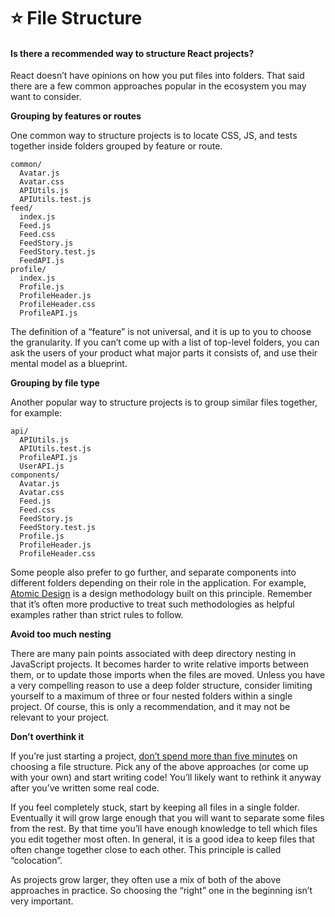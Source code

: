 # ⭐ File Structure

#### Is there a recommended way to structure React projects?

React doesn’t have opinions on how you put files into folders. That said there are a few common approaches popular in the ecosystem you may want to consider.

**Grouping by features or routes**

One common way to structure projects is to locate CSS, JS, and tests together inside folders grouped by feature or route.

```
common/
  Avatar.js
  Avatar.css
  APIUtils.js
  APIUtils.test.js
feed/
  index.js
  Feed.js
  Feed.css
  FeedStory.js
  FeedStory.test.js
  FeedAPI.js
profile/
  index.js
  Profile.js
  ProfileHeader.js
  ProfileHeader.css
  ProfileAPI.js
```

The definition of a “feature” is not universal, and it is up to you to choose the granularity. If you can’t come up with a list of top-level folders, you can ask the users of your product what major parts it consists of, and use their mental model as a blueprint.

**Grouping by file type**

Another popular way to structure projects is to group similar files together, for example:

```
api/
  APIUtils.js
  APIUtils.test.js
  ProfileAPI.js
  UserAPI.js
components/
  Avatar.js
  Avatar.css
  Feed.js
  Feed.css
  FeedStory.js
  FeedStory.test.js
  Profile.js
  ProfileHeader.js
  ProfileHeader.css
```

Some people also prefer to go further, and separate components into different folders depending on their role in the application. For example, [Atomic Design](http://bradfrost.com/blog/post/atomic-web-design/) is a design methodology built on this principle. Remember that it’s often more productive to treat such methodologies as helpful examples rather than strict rules to follow.

**Avoid too much nesting**

There are many pain points associated with deep directory nesting in JavaScript projects. It becomes harder to write relative imports between them, or to update those imports when the files are moved. Unless you have a very compelling reason to use a deep folder structure, consider limiting yourself to a maximum of three or four nested folders within a single project. Of course, this is only a recommendation, and it may not be relevant to your project.

**Don’t overthink it**

If you’re just starting a project, [don’t spend more than five minutes](https://en.wikipedia.org/wiki/Analysis\_paralysis) on choosing a file structure. Pick any of the above approaches (or come up with your own) and start writing code! You’ll likely want to rethink it anyway after you’ve written some real code.

If you feel completely stuck, start by keeping all files in a single folder. Eventually it will grow large enough that you will want to separate some files from the rest. By that time you’ll have enough knowledge to tell which files you edit together most often. In general, it is a good idea to keep files that often change together close to each other. This principle is called “colocation”.

As projects grow larger, they often use a mix of both of the above approaches in practice. So choosing the “right” one in the beginning isn’t very important.
